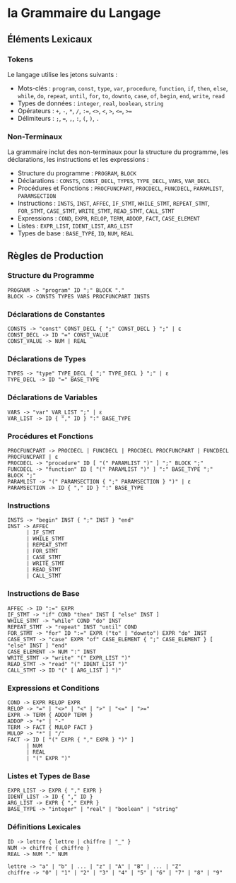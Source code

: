 # la Grammaire du Langage



## Éléments Lexicaux

### Tokens
Le langage utilise les jetons suivants :
- Mots-clés : `program`, `const`, `type`, `var`, `procedure`, `function`, `if`, `then`, `else`, `while`, `do`, `repeat`, `until`, `for`, `to`, `downto`, `case`, `of`, `begin`, `end`, `write`, `read`
- Types de données : `integer`, `real`, `boolean`, `string`
- Opérateurs : `+`, `-`, `*`, `/`, `:=`, `<>`, `<`, `>`, `<=`, `>=`
- Délimiteurs : `;`, `=`, `,`, `:`, `(`, `)`, `.`

### Non-Terminaux
La grammaire inclut des non-terminaux pour la structure du programme, les déclarations, les instructions et les expressions :

- Structure du programme : `PROGRAM`, `BLOCK`
- Déclarations : `CONSTS`, `CONST_DECL`, `TYPES`, `TYPE_DECL`, `VARS`, `VAR_DECL`
- Procédures et Fonctions : `PROCFUNCPART`, `PROCDECL`, `FUNCDECL`, `PARAMLIST`, `PARAMSECTION`
- Instructions : `INSTS`, `INST`, `AFFEC`, `IF_STMT`, `WHILE_STMT`, `REPEAT_STMT`, `FOR_STMT`, `CASE_STMT`, `WRITE_STMT`, `READ_STMT`, `CALL_STMT`
- Expressions : `COND`, `EXPR`, `RELOP`, `TERM`, `ADDOP`, `FACT`, `CASE_ELEMENT`
- Listes : `EXPR_LIST`, `IDENT_LIST`, `ARG_LIST`
- Types de base : `BASE_TYPE`, `ID`, `NUM`, `REAL`

## Règles de Production

### Structure du Programme
```
PROGRAM -> "program" ID ";" BLOCK "."
BLOCK -> CONSTS TYPES VARS PROCFUNCPART INSTS
```

### Déclarations de Constantes
```
CONSTS -> "const" CONST_DECL { ";" CONST_DECL } ";" | ε
CONST_DECL -> ID "=" CONST_VALUE
CONST_VALUE -> NUM | REAL
```

### Déclarations de Types
```
TYPES -> "type" TYPE_DECL { ";" TYPE_DECL } ";" | ε
TYPE_DECL -> ID "=" BASE_TYPE
```

### Déclarations de Variables
```
VARS -> "var" VAR_LIST ";" | ε
VAR_LIST -> ID { "," ID } ":" BASE_TYPE
```

### Procédures et Fonctions
```
PROCFUNCPART -> PROCDECL | FUNCDECL | PROCDECL PROCFUNCPART | FUNCDECL PROCFUNCPART | ε
PROCDECL -> "procedure" ID [ "(" PARAMLIST ")" ] ";" BLOCK ";"
FUNCDECL -> "function" ID [ "(" PARAMLIST ")" ] ":" BASE_TYPE ";" BLOCK ";"
PARAMLIST -> "(" PARAMSECTION { ";" PARAMSECTION } ")" | ε
PARAMSECTION -> ID { "," ID } ":" BASE_TYPE
```

### Instructions
```
INSTS -> "begin" INST { ";" INST } "end"
INST -> AFFEC 
      | IF_STMT 
      | WHILE_STMT 
      | REPEAT_STMT 
      | FOR_STMT 
      | CASE_STMT 
      | WRITE_STMT 
      | READ_STMT 
      | CALL_STMT
```

### Instructions de Base
```
AFFEC -> ID ":=" EXPR
IF_STMT -> "if" COND "then" INST [ "else" INST ]
WHILE_STMT -> "while" COND "do" INST
REPEAT_STMT -> "repeat" INST "until" COND
FOR_STMT -> "for" ID ":=" EXPR ("to" | "downto") EXPR "do" INST
CASE_STMT -> "case" EXPR "of" CASE_ELEMENT { ";" CASE_ELEMENT } [ "else" INST ] "end"
CASE_ELEMENT -> NUM ":" INST
WRITE_STMT -> "write" "(" EXPR_LIST ")"
READ_STMT -> "read" "(" IDENT_LIST ")"
CALL_STMT -> ID "(" [ ARG_LIST ] ")"
```

### Expressions et Conditions
```
COND -> EXPR RELOP EXPR
RELOP -> "=" | "<>" | "<" | ">" | "<=" | ">="
EXPR -> TERM { ADDOP TERM }
ADDOP -> "+" | "-"
TERM -> FACT { MULOP FACT }
MULOP -> "*" | "/"
FACT -> ID [ "(" EXPR { "," EXPR } ")" ] 
      | NUM 
      | REAL 
      | "(" EXPR ")"
```

### Listes et Types de Base
```
EXPR_LIST -> EXPR { "," EXPR }
IDENT_LIST -> ID { "," ID }
ARG_LIST -> EXPR { "," EXPR }
BASE_TYPE -> "integer" | "real" | "boolean" | "string"
```

### Définitions Lexicales
```
ID -> lettre { lettre | chiffre | "_" }
NUM -> chiffre { chiffre }
REAL -> NUM "." NUM

lettre -> "a" | "b" | ... | "z" | "A" | "B" | ... | "Z"
chiffre -> "0" | "1" | "2" | "3" | "4" | "5" | "6" | "7" | "8" | "9"
```